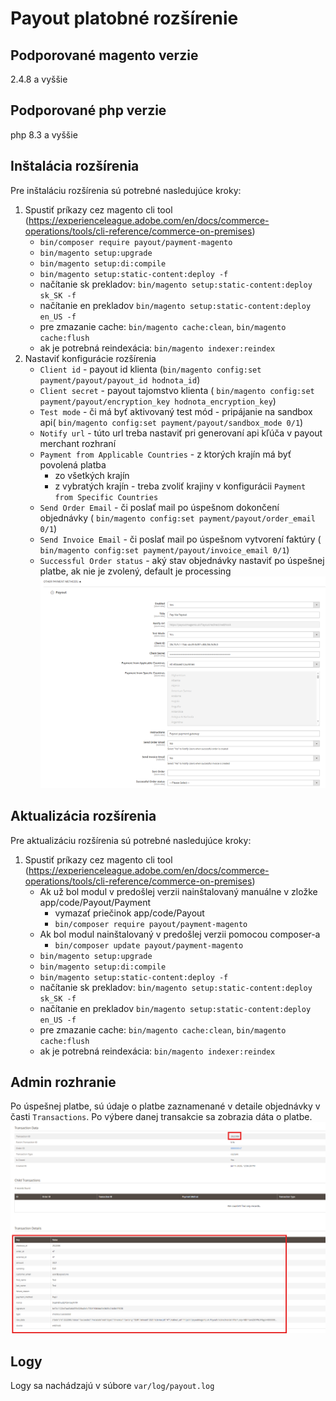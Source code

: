 # Payout platobné rozšírenie

## Podporované magento verzie

2.4.8 a vyššie

## Podporované php verzie

php 8.3 a vyššie

## Inštalácia rozšírenia

Pre inštaláciu rozšírenia sú potrebné nasledujúce kroky:

1. Spustiť príkazy cez magento cli
   tool (https://experienceleague.adobe.com/en/docs/commerce-operations/tools/cli-reference/commerce-on-premises)
    - `bin/composer require payout/payment-magento`
    - `bin/magento setup:upgrade`
    - `bin/magento setup:di:compile`
    - `bin/magento setup:static-content:deploy -f`
    - načítanie sk prekladov: `bin/magento setup:static-content:deploy sk_SK -f`
    - načítanie en prekladov  `bin/magento setup:static-content:deploy en_US -f`
    - pre zmazanie cache: `bin/magento cache:clean`, `bin/magento cache:flush`
    - ak je potrebná reindexácia: `bin/magento indexer:reindex`
2. Nastaviť konfigurácie rozšírenia
    - `Client id` - payout id klienta (`bin/magento config:set payment/payout/payout_id hodnota_id`)
    - `Client secret` - payout tajomstvo klienta (
      `bin/magento config:set payment/payout/encryption_key hodnota_encryption_key`)
    - `Test mode` - či má byť aktivovaný test mód - pripájanie na sandbox api(
      `bin/magento config:set payment/payout/sandbox_mode 0/1`)
    - `Notify url` - túto url treba nastaviť pri generovaní api kľúča v payout merchant rozhraní
    - `Payment from Applicable Countries` - z ktorých krajín má byť povolená platba
        - zo všetkých krajín
        - z vybratých krajín - treba zvoliť krajiny v konfigurácii `Payment from Specific Countries`
    - `Send Order Email` - či poslať mail po úspešnom dokončení objednávky (
      `bin/magento config:set payment/payout/order_email 0/1`)
    - `Send Invoice Email` - či poslať mail po úspešnom vytvorení faktúry (
      `bin/magento config:set payment/payout/invoice_email 0/1`)
    - `Successful Order status` - aký stav objednávky nastaviť po úspešnej platbe, ak nie je zvolený, default je
      processing
      ![config_set_magento_admin.png](config_set_magento_admin.png)

## Aktualizácia rozšírenia

Pre aktualizáciu rozšírenia sú potrebné nasledujúce kroky:

1. Spustiť príkazy cez magento cli
   tool (https://experienceleague.adobe.com/en/docs/commerce-operations/tools/cli-reference/commerce-on-premises)
    - Ak už bol modul v predošlej verzii nainštalovaný manuálne v zložke app/code/Payout/Payment
        - vymazať priečinok app/code/Payout
        - `bin/composer require payout/payment-magento`
    - Ak bol modul nainštalovaný v predošlej verzii pomocou composer-a
        - `bin/composer update payout/payment-magento`
    - `bin/magento setup:upgrade`
    - `bin/magento setup:di:compile`
    - `bin/magento setup:static-content:deploy -f`
    - načítanie sk prekladov: `bin/magento setup:static-content:deploy sk_SK -f`
    - načítanie en prekladov  `bin/magento setup:static-content:deploy en_US -f`
    - pre zmazanie cache: `bin/magento cache:clean`, `bin/magento cache:flush`
    - ak je potrebná reindexácia: `bin/magento indexer:reindex`

## Admin rozhranie

Po úspešnej platbe, sú údaje o platbe zaznamenané v detaile objednávky v časti `Transactions`. Po výbere danej
transakcie sa zobrazia dáta o platbe.
![payout_transaction_detail.png](payout_transaction_detail.png)

## Logy

Logy sa nachádzajú v súbore `var/log/payout.log`
